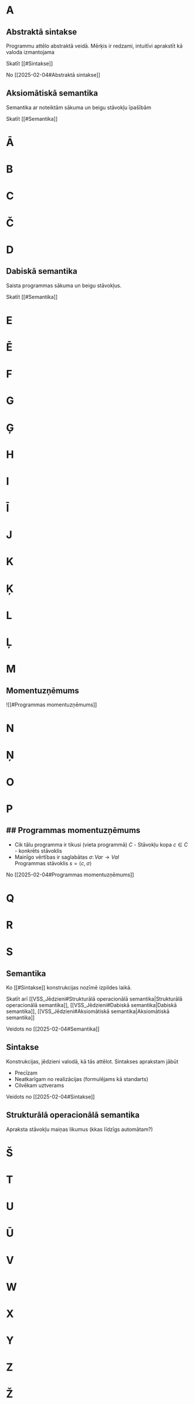 # A

## Abstraktā sintakse
Programmu attēlo abstraktā veidā.
Mērķis ir redzami, intuitīvi aprakstīt kā valoda izmantojama

Skatīt [[#Sintakse]]

No [[2025-02-04#Abstraktā sintakse]]

## Aksiomātiskā semantika
Semantika ar noteiktām sākuma un beigu stāvokļu īpašībām

Skatīt [[#Semantika]]
# Ā

# B

# C

# Č

# D

## Dabiskā semantika
Saista programmas sākuma un beigu stāvokļus.

Skatīt [[#Semantika]]
# E

# Ē

# F

# G

# Ģ

# H

# I

# Ī

# J

# K

# Ķ

# L

# Ļ

# M

## Momentuzņēmums
![[#Programmas momentuzņēmums]]

# N

# Ņ

# O

# P

## ## Programmas momentuzņēmums
- Cik tālu programma ir tikusi (vieta programmā) $C$ - Stāvokļu kopa $c \in C$ - konkrēts stāvoklis
- Mainīgo vērtības ir saglabātas $\sigma \colon Var \rightarrow Val$   
Programmas stāvoklis $s = \left< c, \sigma \right>$ 

No [[2025-02-04#Programmas momentuzņēmums]]

# Q

# R

# S

## Semantika
Ko [[#Sintakse]] konstrukcijas nozīmē izpildes laikā.

Skatīt arī [[VSS_Jēdzieni#Strukturālā operacionālā semantika|Strukturālā operacionālā semantika]], [[VSS_Jēdzieni#Dabiskā semantika|Dabiskā semantika]], [[VSS_Jēdzieni#Aksiomātiskā semantika|Aksiomātiskā semantika]]

Veidots no [[2025-02-04#Semantika]]

## Sintakse
Konstrukcijas, jēdzieni valodā, kā tās attēlot.
Sintakses aprakstam jābūt
- Precīzam
- Neatkarīgam no realizācijas (formulējams kā standarts)
- Cilvēkam uztverams

Veidots no [[2025-02-04#Sintakse]]

## Strukturālā operacionālā semantika
Apraksta stāvokļu maiņas likumus (kkas līdzīgs automātam?)


# Š

# T

# U

# Ū

# V

# W

# X

# Y

# Z

# Ž
